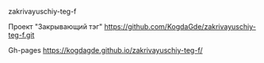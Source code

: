 zakrivayuschiy-teg-f

Проект "Закрывающий тэг" https://github.com/KogdaGde/zakrivayuschiy-teg-f.git

Gh-pages https://kogdagde.github.io/zakrivayuschiy-teg-f/
